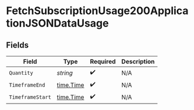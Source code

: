 # FetchSubscriptionUsage200ApplicationJSONDataUsage


## Fields

| Field                                     | Type                                      | Required                                  | Description                               |
| ----------------------------------------- | ----------------------------------------- | ----------------------------------------- | ----------------------------------------- |
| `Quantity`                                | *string*                                  | :heavy_check_mark:                        | N/A                                       |
| `TimeframeEnd`                            | [time.Time](https://pkg.go.dev/time#Time) | :heavy_check_mark:                        | N/A                                       |
| `TimeframeStart`                          | [time.Time](https://pkg.go.dev/time#Time) | :heavy_check_mark:                        | N/A                                       |